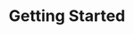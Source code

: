 ---
image: /images/NodeAndRel.png
title: Getting Started
position: 1.02
content_markdown: >-
  ###### Welcome to the API documentation page<br>
  This API document is designed for those interested in developing for the
  platform. Throughout this document we provide you with inline examples regarding how to perform requests to the API. The cURL examples should work on most systems. Mac and Linux users typically have cURL installed already, although Windows users will likely need to install cURL.

  <p>Here's an example image: </p>

  ![API Image](/images/apiEcon.PNG){: .img-responsive}<br>

  ##### This API document is designed for those interested in developing for the
  platform. Throughout this document we provide you with inline examples regarding how to perform requests to the API. The cURL examples should work on most systems. Mac and Linux users typically have cURL installed already, although Windows users will likely need to install cURL.

  ###### This API is being continuously developed and changes are implemented on a regular basis.
  Throughout this document inline examples are provided that show examples of how to make requests to the API. The cURL examples should work on most systems. Mac and Linux users typically have cURL installed already, although Windows users will likely need to install cURL.

  ![API Image](/images/NodeAndRel.png){: .img-responsive}<br>

  Testing image placement:
 
  <br>Here's another image: <br>

  ![API Image](/images/allservices_diagram.png){: .img-responsive}
  <br>

  ###### This API document is designed for those interested in developing for
  the platform. This API is still under development and is a work in progress.

left_code_blocks:
  - code_block: |-
      {
        "error": true,
        "message": "error message here"
      }
    title: Response
    language: json
    right_code_blocks:
  - code_block: "{\r\n  \"error\": true,\r\n  \"message\": \"error message here\"\r\n}\r\n\r\n{\r\n    \"message\": \"Internal Server Error\",\r\n    \"request-id\": \"4f6bfd02-e367-4a61-90c7-832d0226dd8c\"\r\n}"
    title: Error Examples
    language: json
left_code_blocks:
  - code_block: |-
      $.ajax({
        "url": "http://api.myapp.com/books/3",
        "type": "DELETE",
        "data": {
          "token": "YOUR_APP_KEY"
        },
        "success": function(data) {
          alert(data);
        }
      });
    title: jQuery
    language: javascript
right_code_blocks:
  - code_block: |2-
      {
        "id": 3,
        "status": "deleted"
      }
    title: Response
    language: json
  - code_block: |2-
      {
        "error": true,
        "message": "Book doesn't exist"
      }
    title: Error
    language: json
---